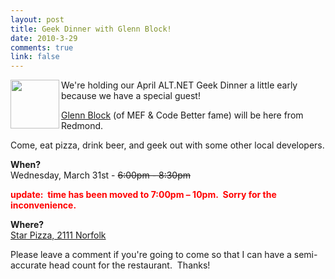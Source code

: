 ```yaml
--- 
layout: post
title: Geek Dinner with Glenn Block!
date: 2010-3-29
comments: true
link: false
---
```

<p><img src="/images/4TD9YS3EVPN2.png-60x60_5_.png" align="left"  height="78"  />We're holding our April ALT.NET Geek Dinner a little early because we have a special guest! </p>  <p><a href="http://codebetter.com/blogs/glenn.block/" target="_blank">Glenn Block</a> (of MEF &amp; Code Better fame) will be here from Redmond.&#160;&#160; </p>  <p>Come, eat pizza, drink beer, and geek out with some other local developers. </p>  <p><strong>When?</strong>     <br />Wednesday, March 31st - <strike>6:00pm - 8:30pm </strike></p>  <p><strong><font color="#ff0000">update:&#160; time has been moved to 7:00pm – 10pm.&#160; Sorry for the inconvenience.</font></strong></p>  <p><strong>Where?      <br /></strong><a href="http://maps.google.com/maps?f=q&amp;source=s_q&amp;hl=en&amp;geocode=&amp;q=2111+Norfolk+St,+Houston,+TX+77098&amp;sll=37.0625,-95.677068&amp;sspn=32.252269,58.798828&amp;ie=UTF8&amp;hq=&amp;hnear=2111+Norfolk+St,+Houston,+Harris,+Texas+77098&amp;ll=29.732409,-95.409865&amp;spn=0.017254,0.02871&amp;z=15" target="_blank">Star Pizza, 2111 Norfolk</a> </p>  <p>Please leave a comment if you're going to come so that I can have a semi-accurate head count for the restaurant.&#160; Thanks!</p>
